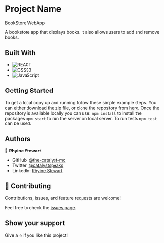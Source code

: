 # Project Name

BookStore WebApp

A bookstore app that displays books. It also allows users to add and remove books.

## Built With
- ![REACT](https://img.shields.io/badge/React-20232A?style=for-the-badge&logo=react&logoColor=61DAFB)
- ![CSSS3](https://img.shields.io/badge/CSS3-1572B6?style=for-the-badge&logo=css3&logoColor=white)
- ![JavaScript](https://img.shields.io/badge/javascript-%23323330.svg?style=for-the-badge&logo=javascript&logoColor=%23F7DF1E)


## Getting Started

To get a local copy up and running follow these simple example steps. You can either download the zip file, or clone the repository from [here](https://github.com/the-catalystmc/bookstore). Once the repository is available locally you can use: `npm install` to install the packages `npm start` to run the server on local server.
To run tests `npm test` can be used.

## Authors

👤 **Rhyine Stewart**

- GitHub: [@the-catalyst-mc](https://github.com/the-catalyst-mc)
- Twitter: [@catalystspeaks](https://twitter.com/catalystspeaks)
- LinkedIn: [Rhyine Stewart](https://linkedin.com/in/rhyinestewart)

## 🤝 Contributing

Contributions, issues, and feature requests are welcome!

Feel free to check the [issues page](https://github.com/the-catalystmc/bookstore/issues).

## Show your support

Give a ⭐️ if you like this project!